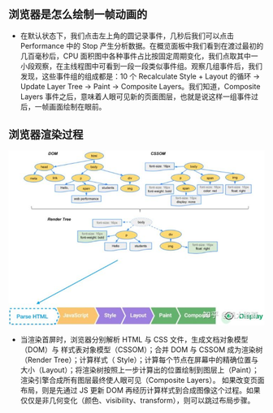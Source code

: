 ## 浏览器是怎么绘制一帧动画的
- 在默认状态下，我们点击左上角的圆记录事件，几秒后我们可以点击 Performance 中的 Stop 产生分析数据。在概览面板中我们看到在渡过最初的几百毫秒后，CPU 面积图中各种事件占比按固定周期变化，我们点取其中一小段观察，在主线程图中可看到一段一段类似事件组。观察几组事件后，我们发现，这些事件组的组成都是：10 个 Recalculate Style + Layout 的循环 -> Update Layer Tree -> Paint -> Composite Layers。我们知道，Composite Layers 事件之后，意味着人眼可见新的页面图层，也就是说这样一组事件过后，一帧画面绘制在眼前。

## 浏览器渲染过程
![avatar](https://raw.githubusercontent.com/mouse123/my-tips/master/image/v2-a9b24264340f0402ece0ec6c9989d889_hd.jpg)
- 当渲染首屏时，浏览器分别解析 HTML 与 CSS 文件，生成文档对象模型（DOM）与 样式表对象模型（CSSOM）；合并 DOM 与 CSSOM 成为渲染树（Render Tree）；计算样式（ Style）；计算每个节点在屏幕中的精确位置与大小（Layout）；将渲染树按照上一步计算出的位置绘制到图层上（Paint）；渲染引擎合成所有图层最终使人眼可见（Composite Layers）。
如果改变页面布局，则是先通过 JS 更新 DOM 再经历计算样式到合成图像这个过程。如果仅仅是非几何变化（颜色、visibility、transform），则可以跳过布局步骤。